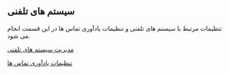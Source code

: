 ﻿## سیستم های تلفنی

تنظیمات مرتبط با سیستم های تلفنی و تنظیمات یادآوری تماس ها در این قسمت انجام می شود.

[مدیریت سیستم های تلفنی](telephone-systems-Management%2Ftelephone-systems-Management.md)

[تنظیمات یادآوری تماس ها](Call-reminder-settings%2FCall-reminder-settings.md)

